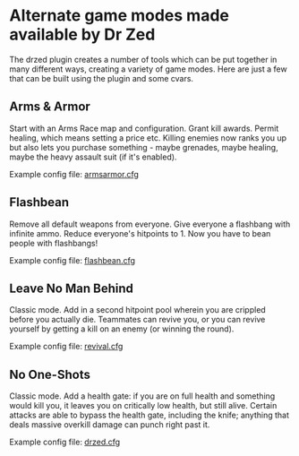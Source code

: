 # Alternate game modes made available by Dr Zed

The drzed plugin creates a number of tools which can be put together in many
different ways, creating a variety of game modes. Here are just a few that can
be built using the plugin and some cvars.

## Arms & Armor

Start with an Arms Race map and configuration. Grant kill awards. Permit
healing, which means setting a price etc. Killing enemies now ranks you up
but also lets you purchase something - maybe grenades, maybe healing, maybe
the heavy assault suit (if it's enabled).

Example config file: [armsarmor.cfg](https://github.com/Rosuav/tf2server/blob/master/steamcmd_linux/csgo/csgo/cfg/armsarmor.cfg)

## Flashbean

Remove all default weapons from everyone. Give everyone a flashbang with
infinite ammo. Reduce everyone's hitpoints to 1. Now you have to bean people
with flashbangs!

Example config file: [flashbean.cfg](https://github.com/Rosuav/tf2server/blob/master/steamcmd_linux/csgo/csgo/cfg/flashbean.cfg)

## Leave No Man Behind

Classic mode. Add in a second hitpoint pool wherein you are crippled before
you actually die. Teammates can revive you, or you can revive yourself by
getting a kill on an enemy (or winning the round).

Example config file: [revival.cfg](https://github.com/Rosuav/tf2server/blob/master/steamcmd_linux/csgo/csgo/cfg/revival.cfg)

## No One-Shots

Classic mode. Add a health gate: if you are on full health and something
would kill you, it leaves you on critically low health, but still alive.
Certain attacks are able to bypass the health gate, including the knife;
anything that deals massive overkill damage can punch right past it.

Example config file: [drzed.cfg](https://github.com/Rosuav/tf2server/blob/master/steamcmd_linux/csgo/csgo/cfg/drzed.cfg)
